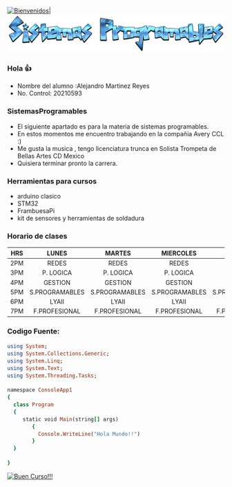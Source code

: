<a href="https://es.cooltext.com"><img src="https://images.cooltext.com/5643346.png" width="664" height="119" alt="Bienvenidos" /></a>|
![](imagen/Descargas/SP.png)
### Hola :+1:
* Nombre del alumno :Alejandro Martinez Reyes
* No. Control: 20210593
### SistemasProgramables
* El siguiente apartado es para la materia de sistemas programables.
* En estos momentos me encuentro trabajando en la compañia Avery CCL :)
* Me gusta la musica , tengo licenciatura trunca en Solista Trompeta de Bellas Artes CD Mexico
* Quisiera terminar pronto la carrera.


### Herramientas para cursos
* arduino clasico
* STM32
* FrambuesaPi
* kit de sensores y herramientas de soldadura

### Horario de clases


| HRS | LUNES          | MARTES         | MIERCOLES      | JUEVES         | VIERNES       |
|:---:|:--------------:|:--------------:|:--------------:|:--------------:|:-------------:|
| 2PM | REDES          | REDES          | REDES          | REDES          | REDES         |
| 3PM | P. LOGICA      | P. LOGICA      | P. LOGICA      | P. LOGICA      | P. LOGICA     |
| 4PM | GESTION        | GESTION        | GESTION        | GESTION        | GESTION       |
| 5PM | S.PROGRAMABLES | S.PROGRAMABLES | S.PROGRAMABLES | S.PROGRAMABLES |               |
| 6PM | LYAII          | LYAII          | LYAII          | LYAII          | LYAII         |
| 7PM | F.PROFESIONAL  | F.PROFESIONAL  | F.PROFESIONAL  | F.PROFESIONAL  | F.PROFESIONAL |



### Codigo Fuente:
```ruby
using System;
using System.Collections.Generic;
using System.Linq;
using System.Text;
using System.Threading.Tasks;

namespace ConsoleApp1
{
  class Program 
  {
     static void Main(string[] args)
        {
          Console.WriteLine("Hola Mundo!!")
        }
  }

}
```
<a href="https://es.cooltext.com"><img src="https://images.cooltext.com/5643347.png" width="790" height="119" alt="Buen Curso!!!" /></a>

